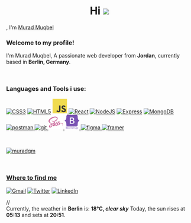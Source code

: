 
<h1 align="center">Hi <img
src="https://github.com/blackcater/blackcater/raw/main/images/Hi.gif" height="32" /></h1>, I'm <a href="https://www.blackcater.win/" target="_blank">Murad Muqbel</a> 

<br />
<h3>Welcome to my profile!</h3>
<p>I'm Murad Muqbel, A passionate web developer from <b>Jordan</b>, currently based in  <b>Berlin, Germany</b>.</p>

<br/>
<h3 align="left">Languages and Tools i use:</h3>
<p align="left">
<a href="https://www.w3.org/TR/CSS/#css" target="_blank" rel="noreferrer"><img src="https://raw.githubusercontent.com/danielcranney/readme-generator/main/public/icons/skills/css3-colored.svg" width="40" height="40" alt="CSS3" /></a>
<a href="https://developer.mozilla.org/en-US/docs/Glossary/HTML5" target="_blank" rel="noreferrer"><img src="https://raw.githubusercontent.com/danielcranney/readme-generator/main/public/icons/skills/html5-colored.svg" width="40" height="40" alt="HTML5" /></a>
  <a href="https://developer.mozilla.org/en-US/docs/Web/JavaScript" target="_blank" rel="noreferrer">
    <img src="https://raw.githubusercontent.com/devicons/devicon/master/icons/javascript/javascript-original.svg" alt="javascript" width="40" height="40"/>
   <a href="https://reactjs.org/" target="_blank" rel="noreferrer"><img src="https://raw.githubusercontent.com/danielcranney/readme-generator/main/public/icons/skills/react-colored.svg" width="40" height="40" alt="React" /></a>
  <a href="https://nodejs.org/en/" target="_blank" rel="noreferrer"><img src="https://raw.githubusercontent.com/danielcranney/readme-generator/main/public/icons/skills/nodejs-colored.svg" width="40" height="40" alt="NodeJS" /></a>
   <a href="https://expressjs.com/" target="_blank" rel="noreferrer"><img src="https://raw.githubusercontent.com/danielcranney/readme-generator/main/public/icons/skills/express-colored.svg" mix-blend-mode="difference" "width="40" height="40" alt="Express" /></a>
  <a href="https://www.mongodb.com/" target="_blank" rel="noreferrer"><img src="https://raw.githubusercontent.com/danielcranney/readme-generator/main/public/icons/skills/mongodb-colored.svg" width="40" height="40" alt="MongoDB" /></a>
  <a href="https://postman.com" target="_blank" rel="noreferrer">
    <img src="https://www.vectorlogo.zone/logos/getpostman/getpostman-icon.svg" alt="postman" width="40" height="40"/>
  <a href="https://git-scm.com/" target="_blank" 
  rel="noreferrer">
    <img src="https://www.vectorlogo.zone/logos/git-scm/git-scm-icon.svg" alt="git" width="40" height="40"/>
<a href="https://sass-lang.com" target="_blank" rel="noreferrer">
    <img src="https://raw.githubusercontent.com/devicons/devicon/master/icons/sass/sass-original.svg" alt="sass" width="40" height="40"/>
  <a href="https://getbootstrap.com" target="_blank" rel="noreferrer">
    <img src="https://raw.githubusercontent.com/devicons/devicon/master/icons/bootstrap/bootstrap-plain-wordmark.svg" alt="bootstrap" width="40" height="40"/>
  <a href="https://www.figma.com/" target="_blank" rel="noreferrer">
    <img src="https://www.vectorlogo.zone/logos/figma/figma-icon.svg" alt="figma" width="40" height="40"/>
  <a href="https://www.framer.com/" target="_blank" 
  rel="noreferrer">
    <img src="https://www.vectorlogo.zone/logos/framer/framer-icon.svg" alt="framer" width="40" height="40"/>
</p>
<br  />

<p><img align="center" src="https://github-readme-stats.vercel.app/api/top-langs?username=muradgm&show_icons=true&locale=en&layout=compact" alt="muradgm" /></p>

<br  />

    
    
<h3>Where to find me</h3>
<p><a href="mailto:muradgm@gmail.com" target="_blank"><img alt="Gmail" src="https://img.shields.io/badge/Gmail-D14836?style=for-the-badge&logo=gmail&logoColor=white" /></a> <a href="https://twitter.com/Muradmuqbel" target="_blank"><img alt="Twitter" src="https://img.shields.io/badge/twitter-%231DA1F2.svg?&style=for-the-badge&logo=twitter&logoColor=white" /></a> <a href="https://www.linkedin.com/in/murad-muqbel-b88b38232/" target="_blank"><img alt="LinkedIn" src="https://img.shields.io/badge/linkedin-%230077B5.svg?&style=for-the-badge&logo=linkedin&logoColor=white" /></a>
</p>

//<br/>Currently, the weather in <b>Berlin</b> is: <b> 18°C, <i>clear sky</i></b> Today, the sun rises at <b>05:13</b> and sets at <b>20:51</b>.</p>
